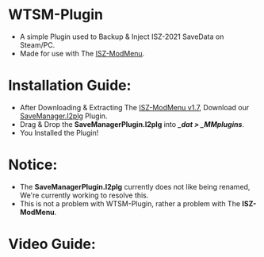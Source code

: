 # WTSM-Plugin
- A simple Plugin used to Backup & Inject ISZ-2021 SaveData on Steam/PC.
- Made for use with The [ISZ-ModMenu](https://github.com/ISZ-Hacker-Organization/ISZ-ModMenu).

# Installation Guide:
- After Downloading & Extracting The [ISZ-ModMenu v1.7](https://github.com/ISZ-Hacker-Organization/ISZ-ModMenu), Download our [SaveManager.I2plg](https://github.com/ISZ-Hacker-Organization/WTSM-Plugin/releases/download/v1.0-release-1/SaveManagerPlugin.I2plg) Plugin.
- Drag & Drop the **SaveManagerPlugin.I2plg** into ***_dat > _MMplugins***.
- You Installed the Plugin!

# Notice:
- The **SaveManagerPlugin.I2plg** currently does not like being renamed, We're currently working to resolve this.
- This is not a problem with WTSM-Plugin, rather a problem with The **ISZ-ModMenu**.

# Video Guide: 
